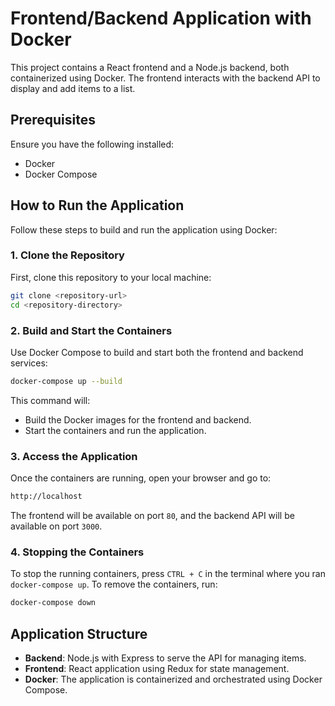 # Frontend/Backend Application with Docker

This project contains a React frontend and a Node.js backend, both containerized using Docker. 
The frontend interacts with the backend API to display and add items to a list.

## Prerequisites

Ensure you have the following installed:

- Docker
- Docker Compose

## How to Run the Application

Follow these steps to build and run the application using Docker:

### 1. Clone the Repository

First, clone this repository to your local machine:

```bash
git clone <repository-url>
cd <repository-directory>
```

### 2. Build and Start the Containers

Use Docker Compose to build and start both the frontend and backend services:

```bash
docker-compose up --build
```

This command will:

- Build the Docker images for the frontend and backend.
- Start the containers and run the application.

### 3. Access the Application

Once the containers are running, open your browser and go to:

```bash
http://localhost
```

The frontend will be available on port `80`, and the backend API will be available on port `3000`.

### 4. Stopping the Containers

To stop the running containers, press `CTRL + C` in the terminal where you ran `docker-compose up`. To remove the containers, run:

```bash
docker-compose down
```

## Application Structure

- **Backend**: Node.js with Express to serve the API for managing items.
- **Frontend**: React application using Redux for state management.
- **Docker**: The application is containerized and orchestrated using Docker Compose.